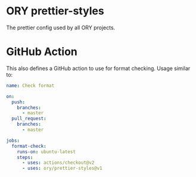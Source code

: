 # ORY prettier-styles

The prettier config used by all ORY projects.

# GitHub Action

This also defines a GitHub action to use for format checking. Usage similar to:

```yaml
name: Check format

on:
  push:
    branches:
      - master
  pull_request:
    branches:
      - master

jobs:
  format-check:
    runs-on: ubuntu-latest
    steps:
      - uses: actions/checkout@v2
      - uses: ory/prettier-styles@v1
```
